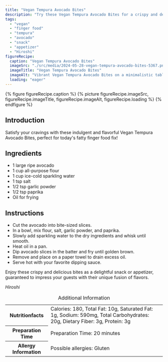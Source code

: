 ```yaml
---
title: "Vegan Tempura Avocado Bites"
description: "Try these Vegan Tempura Avocado Bites for a crispy and delightful finger food experience. Perfect for snacking or serving as an appetizer!"
tags:
  - "vegan"
  - "finger food"
  - "tempura"
  - "avocado"
  - "snack"
  - "appetizer"
  - "Hiroshi"
figureRecipe: 
  caption: "Vegan Tempura Avocado Bites"
  imageSrc: "./src/media/2024-05-28-vegan-tempura-avocado-bites-5367.png"
  imageTitle: "Vegan Tempura Avocado Bites"
  imageAlt: "Vibrant Vegan Tempura Avocado Bites on a minimalistic table setting, inviting as a delightful snack."
  loading: "eager"
---
```


{% figure figureRecipe.caption %}
{% picture figureRecipe.imageSrc, figureRecipe.imageTitle, figureRecipe.imageAlt, figureRecipe.loading %}
{% endfigure %}

## Introduction

Satisfy your cravings with these indulgent and flavorful Vegan Tempura Avocado Bites, perfect for today's fatty finger food fix!

## Ingredients

- 1 large ripe avocado
- 1 cup all-purpose flour
- 1 cup ice-cold sparkling water
- 1 tsp salt
- 1/2 tsp garlic powder
- 1/2 tsp paprika
- Oil for frying

## Instructions

- Cut the avocado into bite-sized slices.
- In a bowl, mix flour, salt, garlic powder, and paprika.
- Slowly add sparkling water to the dry ingredients and whisk until smooth.
- Heat oil in a pan.
- Dip avocado slices in the batter and fry until golden brown.
- Remove and place on a paper towel to drain excess oil.
- Serve hot with your favorite dipping sauce.

Enjoy these crispy and delicious bites as a delightful snack or appetizer, guaranteed to impress your guests with their unique fusion of flavors.

*Hiroshi*

<table><caption class='sr-only'>Additional Information</caption><tr><th>Nutritionfacts</th><td>Calories: 180, Total Fat: 10g, Saturated Fat: 1g, Sodium: 590mg, Total Carbohydrates: 20g, Dietary Fiber: 3g, Protein: 3g&nbsp;</td></tr><tr><th>Preparation Time</th><td>Preparation Time: 20 minutes&nbsp;</td></tr><tr><th>Allergy Information</th><td>Possible allergies: Gluten&nbsp;</td></tr></table>

